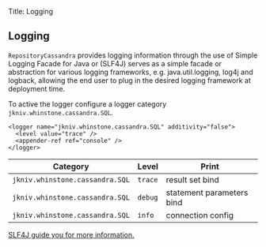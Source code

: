Title: Logging

Logging
-------------
       
`RepositoryCassandra` provides logging information through the use of Simple Logging Facade for Java or (SLF4J) serves as a simple facade or abstraction for various logging frameworks, e.g. java.util.logging, log4j and logback, allowing the end user to plug in the desired logging framework at deployment time. 

To active the logger configure a logger category `jkniv.whinstone.cassandra.SQL`.


    <logger name="jkniv.whinstone.cassandra.SQL" additivity="false">
      <level value="trace" />
      <appender-ref ref="console" />
    </logger>


| Category                           | Level     | Print |
| ---------------------------------- | --------- |--------|
| `jkniv.whinstone.cassandra.SQL` |  `trace` | result set bind |
| `jkniv.whinstone.cassandra.SQL` |  `debug` | statement parameters bind |
| `jkniv.whinstone.cassandra.SQL` |  `info`  | connection config |


<a href="http://www.slf4j.org/">SLF4J guide you for more information.</a>
